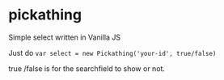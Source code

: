 # pickathing
Simple select written in Vanilla JS

Just do `var select = new Pickathing('your-id', true/false)`

true /false is for the searchfield to show or not.